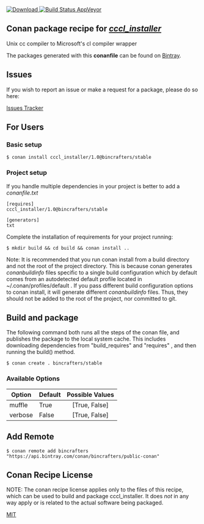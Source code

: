 [![Download](https://api.bintray.com/packages/bincrafters/public-conan/cccl_installer%3Abincrafters/images/download.svg) ](https://bintray.com/bincrafters/public-conan/cccl_installer%3Abincrafters/_latestVersion)
[![Build Status AppVeyor](https://ci.appveyor.com/api/projects/status/github/bincrafters/conan-cccl_installer?branch=stable%2F1.0&svg=true)](https://ci.appveyor.com/project/bincrafters/conan-cccl_installer)

## Conan package recipe for [*cccl_installer*](https://github.com/swig/cccl/)

Unix cc compiler to Microsoft's cl compiler wrapper

The packages generated with this **conanfile** can be found on [Bintray](https://bintray.com/bincrafters/public-conan/cccl_installer%3Abincrafters).


## Issues

If you wish to report an issue or make a request for a package, please do so here:

[Issues Tracker](https://github.com/bincrafters/community/issues)


## For Users

### Basic setup

    $ conan install cccl_installer/1.0@bincrafters/stable

### Project setup

If you handle multiple dependencies in your project is better to add a *conanfile.txt*

    [requires]
    cccl_installer/1.0@bincrafters/stable

    [generators]
    txt

Complete the installation of requirements for your project running:

    $ mkdir build && cd build && conan install ..

Note: It is recommended that you run conan install from a build directory and not the root of the project directory.  This is because conan generates *conanbuildinfo* files specific to a single build configuration which by default comes from an autodetected default profile located in ~/.conan/profiles/default .  If you pass different build configuration options to conan install, it will generate different *conanbuildinfo* files.  Thus, they should not be added to the root of the project, nor committed to git.


## Build and package

The following command both runs all the steps of the conan file, and publishes the package to the local system cache.  This includes downloading dependencies from "build_requires" and "requires" , and then running the build() method.

    $ conan create . bincrafters/stable


### Available Options
| Option        | Default | Possible Values  |
| ------------- |:----------------- |:------------:|
| muffle      | True |  [True, False] |
| verbose      | False |  [True, False] |


## Add Remote

    $ conan remote add bincrafters "https://api.bintray.com/conan/bincrafters/public-conan"


## Conan Recipe License

NOTE: The conan recipe license applies only to the files of this recipe, which can be used to build and package cccl_installer.
It does *not* in any way apply or is related to the actual software being packaged.

[MIT](https://github.com/bincrafters/conan-cccl_installer/blob/stable/1.0/LICENSE.md)
